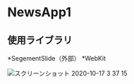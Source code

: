 # NewsApp1
## 使用ライブラリ
*SegementSlide（外部）
*WebKit

![スクリーンショット 2020-10-17 3 37 15](https://user-images.githubusercontent.com/52473279/96296354-21ff9180-102a-11eb-9535-644e7ebe2b2a.png)
